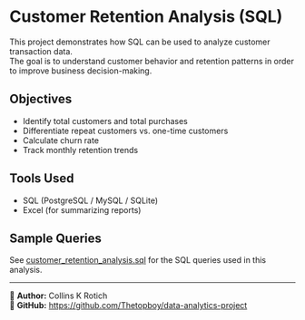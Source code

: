 # Customer Retention Analysis (SQL)

This project demonstrates how SQL can be used to analyze customer transaction data.  
The goal is to understand customer behavior and retention patterns in order to improve business decision-making.

## Objectives
- Identify total customers and total purchases
- Differentiate repeat customers vs. one-time customers
- Calculate churn rate
- Track monthly retention trends

## Tools Used
- SQL (PostgreSQL / MySQL / SQLite)
- Excel (for summarizing reports)

## Sample Queries
See [customer_retention_analysis.sql](./customer_retention_analysis.sql) for the SQL queries used in this analysis.

---
📌 **Author:** Collins K Rotich  
📌 **GitHub:** https://github.com/Thetopboy/data-analytics-project
